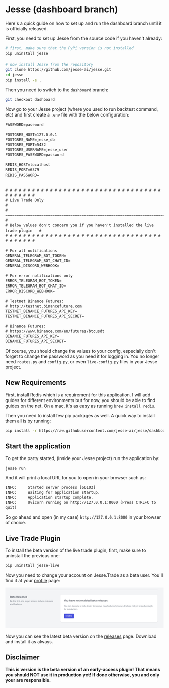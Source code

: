 # Jesse (dashboard branch)

Here's a quick guide on how to set up and run the dashboard branch until it is officially released.

First, you need to set up Jesse from the source code if you haven't already:
```sh
# first, make sure that the PyPi version is not installed
pip uninstall jesse

# now install Jesse from the repository
git clone https://github.com/jesse-ai/jesse.git
cd jesse
pip install -e .
```

Then you need to switch to the `dashboard` branch:
```sh
git checkout dashboard
```

Now go to your Jesse project (where you used to run backtest command, etc) and first create a `.env` file with the below configuration:

```
PASSWORD=password

POSTGRES_HOST=127.0.0.1
POSTGRES_NAME=jesse_db
POSTGRES_PORT=5432
POSTGRES_USERNAME=jesse_user
POSTGRES_PASSWORD=password

REDIS_HOST=localhost
REDIS_PORT=6379
REDIS_PASSWORD=


# # # # # # # # # # # # # # # # # # # # # # # # # # # # # # # # # # # # # # # # # # 
# Live Trade Only                                                                 # 
# =============================================================================== #
# Below values don't concern you if you haven't installed the live trade plugin   #
# # # # # # # # # # # # # # # # # # # # # # # # # # # # # # # # # # # # # # # # # # 

# For all notifications
GENERAL_TELEGRAM_BOT_TOKEN=
GENERAL_TELEGRAM_BOT_CHAT_ID=
GENERAL_DISCORD_WEBHOOK=

# For error notifications only
ERROR_TELEGRAM_BOT_TOKEN=
ERROR_TELEGRAM_BOT_CHAT_ID=
ERROR_DISCORD_WEBHOOK=

# Testnet Binance Futures: 
# http://testnet.binancefuture.com
TESTNET_BINANCE_FUTURES_API_KEY=
TESTNET_BINANCE_FUTURES_API_SECRET=

# Binance Futures: 
# https://www.binance.com/en/futures/btcusdt
BINANCE_FUTURES_API_KEY=
BINANCE_FUTURES_API_SECRET=
```

Of course, you should change the values to your config, especially don't forget to change the password as you need it for logging in. You no longer need `routes.py` and `config.py`, or even `live-config.py` files in your Jesse project. 

## New Requirements
First, install Redis which is a requirement for this application. I will add guides for different environments but for now, you should be able to find guides on the net. On a mac, it's as easy as running `brew install redis`. 

Then you need to install few pip packages as well. A quick way to install them all is by running:
```sh
pip install -r https://raw.githubusercontent.com/jesse-ai/jesse/dashboard/requirements.txt
```

## Start the application

To get the party started, (inside your Jesse project) run the application by:
```
jesse run
```

And it will print a local URL for you to open in your browser such as:
```
INFO:     Started server process [66103]
INFO:     Waiting for application startup.
INFO:     Application startup complete.
INFO:     Uvicorn running on http://127.0.0.1:8000 (Press CTRL+C to quit)
```

So go ahead and open (in my case) `http://127.0.0.1:8000` in your browser of choice. 

## Live Trade Plugin
To install the beta version of the live trade plugin, first, make sure to uninstall the previous one:
```
pip uninstall jesse-live
```

Now you need to change your account on Jesse.Trade as a beta user. You'll find it at your [profile](https://jesse.trade/user/profile) page:

![user profile beta](https://raw.githubusercontent.com/jesse-ai/storage/master/singles/user-profile-beta.jpg)

Now you can see the latest beta version on the [releases](http://jesse.trade/releases) page. Download and install it as always. 

## Disclaimer
**This is version is the beta version of an early-access plugin! That means you should NOT use it in production yet! If done otherwise, you and only your are responsible.**